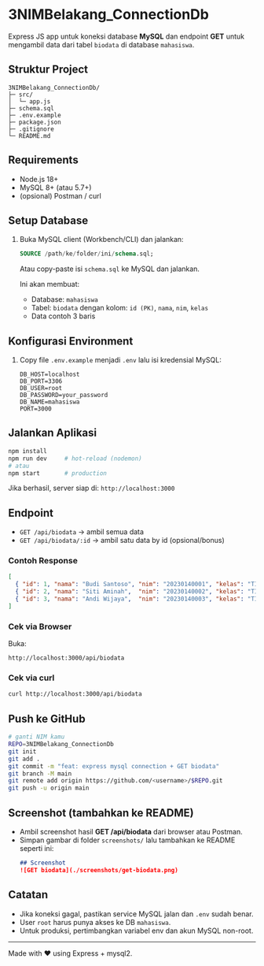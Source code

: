 # 3NIMBelakang_ConnectionDb

Express JS app untuk koneksi database **MySQL** dan endpoint **GET** untuk mengambil data dari tabel `biodata` di database `mahasiswa`.

## Struktur Project
```
3NIMBelakang_ConnectionDb/
├─ src/
│  └─ app.js
├─ schema.sql
├─ .env.example
├─ package.json
├─ .gitignore
└─ README.md
```

## Requirements
- Node.js 18+
- MySQL 8+ (atau 5.7+)
- (opsional) Postman / curl

## Setup Database
1. Buka MySQL client (Workbench/CLI) dan jalankan:
   ```sql
   SOURCE /path/ke/folder/ini/schema.sql;
   ```
   Atau copy-paste isi `schema.sql` ke MySQL dan jalankan.

   Ini akan membuat:
   - Database: `mahasiswa`
   - Tabel: `biodata` dengan kolom: `id (PK)`, `nama`, `nim`, `kelas`
   - Data contoh 3 baris

## Konfigurasi Environment
1. Copy file `.env.example` menjadi `.env` lalu isi kredensial MySQL:
   ```env
   DB_HOST=localhost
   DB_PORT=3306
   DB_USER=root
   DB_PASSWORD=your_password
   DB_NAME=mahasiswa
   PORT=3000
   ```

## Jalankan Aplikasi
```bash
npm install
npm run dev     # hot-reload (nodemon)
# atau
npm start       # production
```

Jika berhasil, server siap di: `http://localhost:3000`

## Endpoint
- `GET /api/biodata` → ambil semua data
- `GET /api/biodata/:id` → ambil satu data by id (opsional/bonus)

### Contoh Response
```json
[
  { "id": 1, "nama": "Budi Santoso", "nim": "20230140001", "kelas": "TI-3A" },
  { "id": 2, "nama": "Siti Aminah",  "nim": "20230140002", "kelas": "TI-3A" },
  { "id": 3, "nama": "Andi Wijaya",  "nim": "20230140003", "kelas": "TI-3B" }
]
```

### Cek via Browser
Buka:
```
http://localhost:3000/api/biodata
```

### Cek via curl
```bash
curl http://localhost:3000/api/biodata
```

## Push ke GitHub
```bash
# ganti NIM kamu
REPO=3NIMBelakang_ConnectionDb
git init
git add .
git commit -m "feat: express mysql connection + GET biodata"
git branch -M main
git remote add origin https://github.com/<username>/$REPO.git
git push -u origin main
```

## Screenshot (tambahkan ke README)
- Ambil screenshot hasil **GET /api/biodata** dari browser atau Postman.
- Simpan gambar di folder `screenshots/` lalu tambahkan ke README seperti ini:
  ```md
  ## Screenshot
  ![GET biodata](./screenshots/get-biodata.png)
  ```

## Catatan
- Jika koneksi gagal, pastikan service MySQL jalan dan `.env` sudah benar.
- User `root` harus punya akses ke DB `mahasiswa`.
- Untuk produksi, pertimbangkan variabel env dan akun MySQL non-root.

---

Made with ❤️ using Express + mysql2.